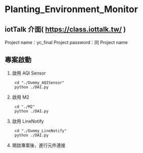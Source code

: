 # Planting_Environment_Monitor
## iotTalk 介面( https://class.iottalk.tw/ )
Project name：yc_final
Project password：同 Project name
## 專案啟動
1. 啟用 AQI Sensor
   ```shell
    cd "./Dummy_AQISensor"
    python ./DAI.py
   ```
2. 啟用 M2
   ```shell
    cd "./M2"
    python ./DAI.py
   ```
3. 啟用 LineNotify
   ```shell
    cd "./Dummy_LineNotify"
    python ./DAI.py
   ```
4. 開啟專案後，進行元件連接